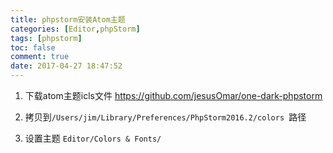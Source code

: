 ```yaml
---
title: phpstorm安装Atom主题
categories: [Editor,phpStorm]
tags: [phpstorm]
toc: false
comment: true
date: 2017-04-27 18:47:52
---
```







<!--more-->
1. 下载atom主题icls文件
https://github.com/jesusOmar/one-dark-phpstorm


2. 拷贝到`/Users/jim/Library/Preferences/PhpStorm2016.2/colors
`路径

3. 设置主题
`Editor/Colors & Fonts/`

